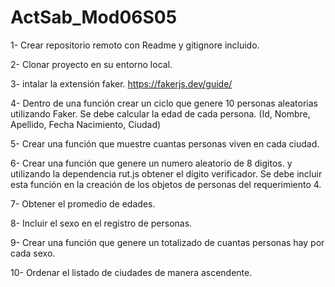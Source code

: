 # ActSab_Mod06S05

1- Crear repositorio remoto con Readme y gitignore incluido.

2- Clonar proyecto en su entorno local.

3- intalar la extensión faker. https://fakerjs.dev/guide/

4- Dentro de una función crear un ciclo que genere 10 personas aleatorias utilizando Faker. Se debe calcular la edad de cada persona. (Id, Nombre, Apellido, Fecha Nacimiento, Ciudad)

5- Crear una función que muestre cuantas personas viven en cada ciudad.

6- Crear una función que genere un numero aleatorio de 8 digitos. y utilizando la dependencia rut.js obtener el dígito verificador. Se debe incluir esta función en la creación de los objetos de personas del requerimiento 4.

7- Obtener el promedio de edades.

8- Incluir el sexo en el registro de personas.

9- Crear una función que genere un totalizado de cuantas personas hay por cada sexo.

10- Ordenar el listado de ciudades de manera ascendente.

